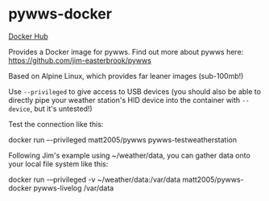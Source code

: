 # pywws-docker
[Docker Hub](https://hub.docker.com/r/matt2005/pywws-docker/)

Provides a Docker image for pywws. Find out more about pywws here: https://github.com/jim-easterbrook/pywws

Based on Alpine Linux, which provides far leaner images (sub-100mb!)

Use `--privileged` to give access to USB devices (you should also be able to directly pipe your weather station's HID device into the container with `--device`, but it's untested!)

Test the connection like this:

docker run –-privileged matt2005/pywws pywws-testweatherstation

Following Jim's example using ~/weather/data, you can gather data onto your local file system like this:

docker run -–privileged -v ~/weather/data:/var/data matt2005/pywws-docker pywws-livelog /var/data
